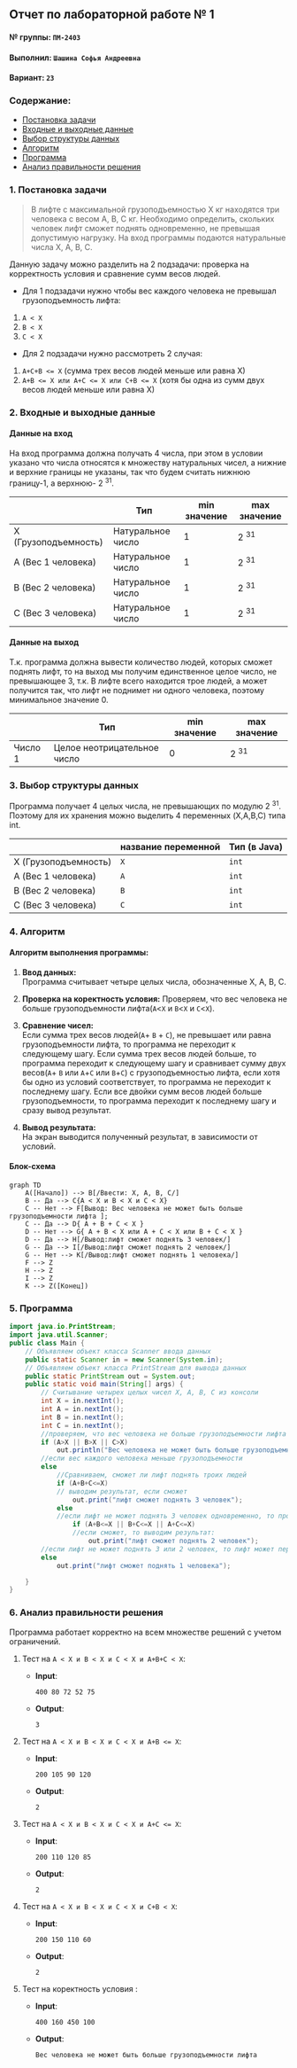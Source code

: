 ## Отчет по лабораторной работе № 1

#### № группы: `ПМ-2403`

#### Выполнил: `Шашина Софья Андреевна`

#### Вариант: `23`

### Cодержание:

- [Постановка задачи](#1-постановка-задачи)
- [Входные и выходные данные](#2-входные-и-выходные-данные)
- [Выбор структуры данных](#3-выбор-структуры-данных)
- [Алгоритм](#4-алгоритм)
- [Программа](#5-программа)
- [Анализ правильности решения](#6-анализ-правильности-решения)

### 1. Постановка задачи

> В лифте с максимальной грузоподъемностью X кг находятся три человека с весом A, B, C кг.
> Необходимо определить, скольких человек лифт сможет поднять одновременно, не превышая допустимую нагрузку. На вход программы подаются натуральные числа X, A, B, C. 


Данную задачу можно разделить на 2 подзадачи: проверка на корректность условия и сравнение сумм весов людей.

- Для 1 подзадачи нужно чтобы вес каждого человека не превышал грузоподъемность лифта:
1. `A < X`
2. `B < X`
3. `C < X`
- Для 2 подзадачи нужно рассмотреть 2 случая:
1. `A+C+B <= X` (сумма трех весов людей меньше или равна X)
2. `A+B <= X или A+C <= X или C+B <= X` (хотя бы одна из сумм двух весов людей меньше или равна X)

### 2. Входные и выходные данные

#### Данные на вход

На вход программа должна получать 4 числа, при этом в условии указано что числа относятся к множеству натуральных чисел, 
а нижние и верхние границы не указаны, так что будем считать нижнюю границу-1, а верхнюю- 2 <sup> 31</sup>.

|                      | Тип                | min значение    | max значение    |
|----------------------|--------------------|-----------------|-----------------|
| X (Грузоподъемность) | Натуральное число  | 1               | 2 <sup> 31</sup>|
| A (Вес 1 человека)   | Натуральное число  | 1               | 2 <sup> 31</sup>|
| B (Вес 2 человека)   | Натуральное число  | 1               | 2 <sup> 31</sup>|
| С (Вес 3 человека)   | Натуральное число  | 1               | 2 <sup> 31</sup>|


#### Данные на выход

Т.к. программа должна вывести количество людей, которых сможет поднять лифт, то на выход мы получим единственное целое число, не превышающее 3, т.к. В лифте всего находится трое людей, 
а может получится так, что лифт не поднимет ни одного человека, поэтому минимальное значение 0.


|         | Тип                                | min значение | max значение     |
|---------|------------------------------------|--------------|------------------|
| Число 1 | Целое неотрицательное число        | 0            | 2 <sup> 31</sup> |

### 3. Выбор структуры данных

Программа получает 4 целых числа, не превышающих по модулю 2 <sup> 31</sup>.
Поэтому для их хранения можно выделить 4 переменных (X,A,B,C) типа int.


|                      | название переменной | Тип (в Java) | 
|----------------------|---------------------|--------------|
| X (Грузоподъемность) | `X`                 | `int`        |
| A (Вес 1 человека)   | `A`                 | `int`        | 
| B (Вес 2 человека)   | `B`                 | `int`        |
| С (Вес 3 человека)   | `C`                 | `int`        |


### 4. Алгоритм

#### Алгоритм выполнения программы:

1. **Ввод данных:**  
   Программа считывает четыре целых числа, обозначенные X, A, B, C.
   
2. **Проверка на коректность условия:**
   Проверяем, что вес человека не больше грузоподъемности лифта(`A`<`X` и `B`<`X` и `C`<`X`).

3. **Сравнение чисел:**  
   Если сумма трех весов людей(`A`+ `B` + `C`), не превышает или равна грузоподъемности лифта, то программа не переходит к следующему шагу.
   Если сумма трех весов людей больше, то программа переходит к следующему шагу и сравнивает  сумму двух весов(`A`+ `B` или `A`+`C` или `B`+`C`) с грузоподъемностью лифта,
   если хотя бы одно из условий соответствует, то программа не переходит к последнему шагу.
   Если все двойки сумм весов людей больше грузоподъемности, то программа переходит к последнему шагу и сразу вывод результат.

4. **Вывод результата:**  
   На экран выводится полученный результат, в зависимости от условий.

#### Блок-схема

```mermaid
graph TD
    A([Начало]) --> B[/Ввести: X, A, B, C/]
    B -- Да --> C{A < X и B < X и C < X}
    C -- Нет --> F[Вывод: Вес человека не может быть больше грузоподъемности лифта ];
    C -- Да --> D{ A + B + C < X }
    D -- Нет --> G{ A + B < X или A + C < X или B + C < X }
    D -- Да --> H[/Вывод:лифт сможет поднять 3 человек/]
    G -- Да --> I[/Вывод:лифт сможет поднять 2 человек/]
    G -- Нет --> K[/Вывод:лифт сможет поднять 1 человека/]
    F --> Z
    H --> Z
    I --> Z
    K --> Z([Конец])

```

### 5. Программа

```java
import java.io.PrintStream;
import java.util.Scanner;
public class Main {
    // Объявляем объект класса Scanner ввода данных
    public static Scanner in = new Scanner(System.in);
    // Объявляем объект класса PrintStream для вывода данных
    public static PrintStream out = System.out;
    public static void main(String[] args) {
        // Считывание четырех целых чисел X, A, B, C из консоли
        int X = in.nextInt();
        int A = in.nextInt();
        int B = in.nextInt();
        int C = in.nextInt();
        //проверяем, что вес человека не больше грузоподъемности лифта
        if (A>X || B>X || C>X)
            out.println("Вес человека не может быть больше грузоподъемности лифта");
        //если вес каждого человека меньше грузоподъемности
        else
            //Сравниваем, сможет ли лифт поднять троих людей
            if (A+B+C<=X)
            // выводим результат, если сможет
                out.print("лифт сможет поднять 3 человек");
            else
            //если лифт не может поднять 3 человек одновременно, то проверяем сможет ли он поднять 2 человек
                if (A+B<=X || B+C<=X || A+C<=X)
                //если сможет, то выводим результат:
                    out.print("лифт сможет поднять 2 человек");
        //если лифт не может поднять 3 или 2 человек, то лифт может перевести только одного человека
        else
            out.print("лифт сможет поднять 1 человека");

    }
}

```

### 6. Анализ правильности решения

Программа работает корректно на всем множестве решений с учетом ограничений.

1. Тест на `A < X и B < X и C < X и A+B+C < X`:

    - **Input**:
        ```
        400 80 72 52 75
        ```

    - **Output**:
        ```
        3
        ```

2. Тест на `A < X и B < X и C < X и A+B <= X`:

    - **Input**:
        ```
        200 105 90 120 
        ```

    - **Output**:
        ```
        2
        ```

3. Тест на `A < X и B < X и C < X и A+C <= X`:

    - **Input**:
        ```
        200 110 120 85 
        ```

    - **Output**:
        ```
        2
        ```

4. Тест на `A < X и B < X и C < X и C+B < X`:

    - **Input**:
        ```
        200 150 110 60
        ```

    - **Output**:
        ```
        2
        ```

5. Тест на коректность условия :

    - **Input**:
        ```
        400 160 450 100 
        ```

    - **Output**:
        ```
        Вес человека не может быть больше грузоподъемности лифта
        ```
